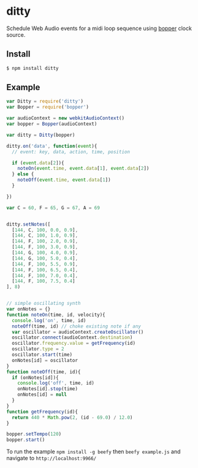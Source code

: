ditty
===

Schedule Web Audio events for a midi loop sequence using [bopper](https://github.com/mmckegg/bopper) clock source.

## Install

```bash
$ npm install ditty
```

## Example

```js
var Ditty = require('ditty')
var Bopper = require('bopper')

var audioContext = new webkitAudioContext()
var bopper = Bopper(audioContext)

var ditty = Ditty(bopper)

ditty.on('data', function(event){
  // event: key, data, action, time, position

  if (event.data[2]){
    noteOn(event.time, event.data[1], event.data[2])
  } else {
    noteOff(event.time, event.data[1])
  }

})

var C = 60, F = 65, G = 67, A = 69


ditty.setNotes([
  [144, C, 100, 0.0, 0.9],
  [144, C, 100, 1.0, 0.9],
  [144, F, 100, 2.0, 0.9],
  [144, F, 100, 3.0, 0.9],
  [144, G, 100, 4.0, 0.9],
  [144, G, 100, 5.0, 0.4],
  [144, F, 100, 5.5, 0.9],
  [144, F, 100, 6.5, 0.4],
  [144, F, 100, 7.0, 0.4],
  [144, F, 100, 7.5, 0.4]
], 8)


// simple oscillating synth
var onNotes = {}
function noteOn(time, id, velocity){
  console.log('on', time, id)
  noteOff(time, id) // choke existing note if any
  var oscillator = audioContext.createOscillator()
  oscillator.connect(audioContext.destination)
  oscillator.frequency.value = getFrequency(id)
  oscillator.type = 2
  oscillator.start(time)
  onNotes[id] = oscillator
}
function noteOff(time, id){
  if (onNotes[id]){
    console.log('off', time, id)
    onNotes[id].stop(time)
    onNotes[id] = null
  }
}
function getFrequency(id){
  return 440 * Math.pow(2, (id - 69.0) / 12.0)
}

bopper.setTempo(120)
bopper.start()
```

To run the example `npm install -g beefy` then `beefy example.js` and navigate to `http://localhost:9966/`